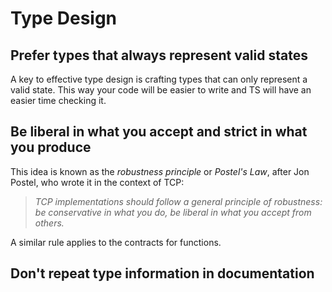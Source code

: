 # Type Design

## Prefer types that always represent valid states

A key to effective type design is crafting types that can only represent a valid state. This way your code will be
easier to write and TS will have an easier time checking it.

## Be liberal in what you accept and strict in what you produce

This idea is known as the *robustness principle* or *Postel's Law*, after Jon Postel, who wrote it in the context of TCP:

> *TCP implementations should follow a general principle of robustness: be conservative in what you do, be liberal in
> what you accept from others.*

A similar rule applies to the contracts for functions.


## Don't repeat type information in documentation

